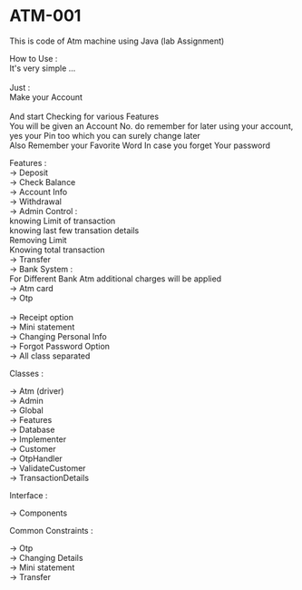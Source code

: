 # ATM-001
This is code of Atm machine using Java (lab Assignment)<br /> 

How to Use :<br /> 
It's very simple ...<br />  
Just :<br /> 
Make your Account<br />   
And start Checking for various Features <br /> 
You will be given an Account No. do remember for later using your account, yes your Pin too which you can surely change later<br /> 
Also Remember your Favorite Word In case you forget Your password <br/>


Features :<br /> 
-> Deposit<br /> 
-> Check Balance<br /> 
-> Account Info<br /> 
-> Withdrawal<br /> 
-> Admin Control :<br /> 
    knowing Limit of transaction<br /> 
     knowing last few transation details <br /> 
    Removing Limit<br /> 
     Knowing total transaction<br /> 
-> Transfer<br /> 
-> Bank System :<br /> 
     For Different Bank Atm additional charges will be applied<br />
-> Atm card <br />
-> Otp <br />  
-> Receipt option<br /> 
-> Mini statement<br /> 
-> Changing Personal Info<br /> 
-> Forgot Password Option<br /> 
-> All class separated<br /> 

Classes : <br /> 

-> Atm (driver)<br /> 
-> Admin<br /> 
-> Global<br /> 
-> Features<br /> 
-> Database<br /> 
-> Implementer<br /> 
-> Customer<br /> 
-> OtpHandler<br /> 
-> ValidateCustomer<br /> 
-> TransactionDetails<br /> 


Interface :<br /> 

-> Components<br /> 

Common Constraints :<br /> 

-> Otp<br /> 
-> Changing Details<br /> 
-> Mini statement<br /> 
-> Transfer<br /> 










